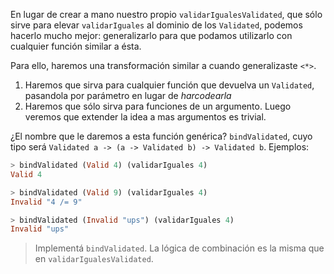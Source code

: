En lugar de crear a mano nuestro propio `validarIgualesValidated`, que sólo sirve para elevar  `validarIguales` al dominio de los `Validated`, podemos hacerlo mucho mejor: generalizarlo para que podamos utilizarlo con cualquier función similar a ésta.

Para ello, haremos una transformación similar a cuando generalizaste `<*>`.

1. Haremos que sirva para cualquier función que devuelva un `Validated`, pasandola por parámetro en lugar de _harcodearla_
2. Haremos que sólo sirva para funciones de un argumento. Luego veremos que extender la idea a mas argumentos es trivial.

¿El nombre que le daremos a esta función genérica? `bindValidated`, cuyo tipo será `Validated a -> (a -> Validated b) -> Validated b`. Ejemplos:

```haskell
> bindValidated (Valid 4) (validarIguales 4)
Valid 4

> bindValidated (Valid 9) (validarIguales 4)
Invalid "4 /= 9"

> bindValidated (Invalid "ups") (validarIguales 4)
Invalid "ups"
```

> Implementá `bindValidated`. La lógica de combinación es la misma que en `validarIgualesValidated`.